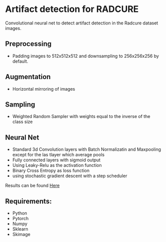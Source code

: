 # Artifact detection for RADCURE

Convolutional neural net to detect artifact detection in the Radcure dataset images.

## Preprocessing
- Padding images to 512x512x512 and downsampling to 256x256x256 by default.

## Augmentation
- Horizontal mirroring of images

## Sampling
- Weighted Random Sampler with weights equal to the inverse of the class size

## Neural Net
- Standard 3d Convolution layers with Batch Normalizatin and Maxpooling except for the las tlayer which average pools
- Fully connected layers with sigmoid output
- Using Leaky-Relu as the activation function
- Binary Cross Entropy as loss function
- using stochastic gradient descent with a step scheduler

Results can be found [Here](./output.org "Results") 

## Requirements:
- Python
- Pytorch
- Numpy
- Sklearn
- Skimage
